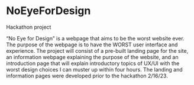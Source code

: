 # NoEyeForDesign
Hackathon project

“No Eye for Design” is a webpage that aims to be the worst website ever. The purpose of the webpage is to have the WORST user interface and experience. The project will consist of a pre-built landing page for the site, an information webpage explaining the purpose of the website, and an introduction page that will explain introductory topics of UX/UI with the worst design choices I can muster up within four hours. The landing and information pages were developed prior to the hackathon 2/16/23.
